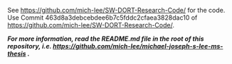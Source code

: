 See https://github.com/mich-lee/SW-DORT-Research-Code/ for the code.  Use Commit 463d8a3debcebdee6b7c5fddc2cfaea3828dac10 of https://github.com/mich-lee/SW-DORT-Research-Code/.

***For more information, read the README.md file in the root of this repository, i.e. https://github.com/mich-lee/michael-joseph-s-lee-ms-thesis .***
